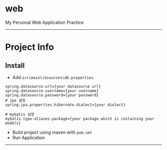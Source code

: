 # web
My Personal Web Application Practice

---

# Project Info
## Install
* Add `src\main\resources\db.properties`
```
spring.datasource.url={your datasource url}
spring.datasource.username={your username}
spring.datasource.password={your password}
# jpa 설정
spring.jpa.properties.hibernate.dialect={your dialect}

# mybatis 설정
mybatis.type-aliases-package={your package which is containing your models}
```
* Build project using maven with `pom.xml`
* Run Application

---
